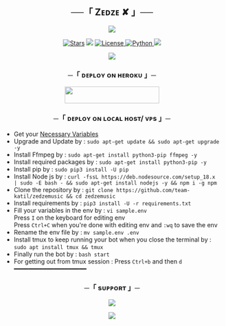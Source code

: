 <h2 align="center">
    ──「 Zᴇᴅᴢᴇ ✘ 」──
</h2>

<p align="center">
  <img src="https://graph.org/file/adc305c821974f910ba9c.jpg">
</p>

<p align="center">
<a href="https://github.com/team-katil/zedzemusic/stargazers"><img src="https://img.shields.io/github/stars/team-katil/zedzemusic?color=black&logo=github&logoColor=black&style=for-the-badge" alt="Stars" /></a>
<a href="https://github.com/team-katil/zedzemusic/network/members"> <img src="https://img.shields.io/github/forks/team-katil/zedzemusic?color=black&logo=github&logoColor=black&style=for-the-badge" /></a>
<a href="https://github.com/team-katil/zedzemusic/blob/master/LICENSE"> <img src="https://img.shields.io/badge/License-MIT-blueviolet?style=for-the-badge" alt="License" /> </a>
<a href="https://www.python.org/"> <img src="https://img.shields.io/badge/Written%20in-Python-orange?style=for-the-badge&logo=python" alt="Python" /> </a>
<a href="https://github.com/team-katil/zedzemusic/commits/team-katil"> <img src="https://img.shields.io/github/last-commit/team-katil/zedzemusic?color=blue&logo=github&logoColor=green&style=for-the-badge" /></a>
</p>

<p align="center">
  <img src="https://telegra.ph/file/ff3d94744211c796cf5bb.jpg">
</p>

<h3 align="center">
    ─「 ᴅᴇᴩʟᴏʏ ᴏɴ ʜᴇʀᴏᴋᴜ 」─
</h3>

<p align="center"><a href="https://dashboard.heroku.com/new?template=https://github.com/Salaarop07/mahakal-op/edit/main/config.py"> <img src="https://img.shields.io/badge/Deploy%20On%20Heroku-black?style=for-the-badge&logo=heroku" width="220" height="38.45"/></a></p>

<h3 align="center">
    ─「 ᴅᴇᴩʟᴏʏ ᴏɴ ʟᴏᴄᴀʟ ʜᴏsᴛ/ ᴠᴘs 」─
</h3>

- Get your [Necessary Variables](https://github.com/team-katil/zedzemusic/blob/master/sample.env)
- Upgrade and Update by :
`sudo apt-get update && sudo apt-get upgrade -y`
- Install Ffmpeg by :
`sudo apt-get install python3-pip ffmpeg -y`
- Install required packages by :
`sudo apt-get install python3-pip -y`
- Install pip by :
`sudo pip3 install -U pip`
- Install Node js by :
`curl -fssL https://deb.nodesource.com/setup_18.x | sudo -E bash - && sudo apt-get install nodejs -y && npm i -g npm`
- Clone the repository by :
`git clone https://github.com/team-katil/zedzemusic && cd zedzemusic`
- Install requirements by :
`pip3 install -U -r requirements.txt`
- Fill your variables in the env by :
`vi sample.env`<br>
Press `I` on the keyboard for editing env<br>
Press `Ctrl+C` when you're done with editing env and `:wq` to save the env<br>
- Rename the env file by :
`mv sample.env .env`
- Install tmux to keep running your bot when you close the terminal by :
`sudo apt install tmux && tmux`
- Finally run the bot by :
`bash start`
- For getting out from tmux session : Press `Ctrl+b` and then `d`<br>
━━━━━━━━━━━━━━━━━━━━

<h3 align="center">
    ─「 sᴜᴩᴩᴏʀᴛ 」─
</h3>

<p align="center">
<a href="https://t.me/apne_duniya"><img src="https://graph.org/file/adc305c821974f910ba9c.jpg"></a>
</p>

<p align="center">
<a href="https://t.me/apne_duniya07"><img src="https://graph.org/file/adc305c821974f910ba9c.jpg"></a>
</p>

